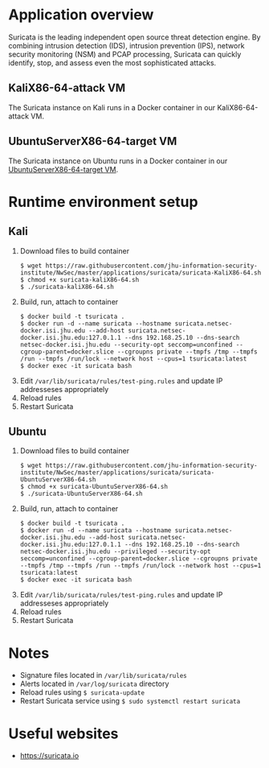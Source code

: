 # Application overview
Suricata is the leading independent open source threat detection engine. By combining intrusion detection (IDS), intrusion prevention (IPS), network security monitoring (NSM) and PCAP processing, Suricata can quickly identify, stop, and assess even the most sophisticated attacks.

## KaliX86-64-attack VM
The Suricata instance on Kali runs in a Docker container in our KaliX86-64-attack VM.  

## UbuntuServerX86-64-target VM
The Suricata instance on Ubuntu runs in a Docker container in our [UbuntuServerX86-64-target VM](https://github.com/jhu-information-security-institute/NwSec/blob/master/config/UbuntuServerX86-64/targetVm-README.md).

# Runtime environment setup
## Kali
1. Download files to build container
    ```
    $ wget https://raw.githubusercontent.com/jhu-information-security-institute/NwSec/master/applications/suricata/suricata-KaliX86-64.sh
    $ chmod +x suricata-kaliX86-64.sh
    $ ./suricata-kaliX86-64.sh
    ```
1. Build, run, attach to container
    ```
    $ docker build -t tsuricata .
    $ docker run -d --name suricata --hostname suricata.netsec-docker.isi.jhu.edu --add-host suricata.netsec-docker.isi.jhu.edu:127.0.1.1 --dns 192.168.25.10 --dns-search netsec-docker.isi.jhu.edu --security-opt seccomp=unconfined --cgroup-parent=docker.slice --cgroupns private --tmpfs /tmp --tmpfs /run --tmpfs /run/lock --network host --cpus=1 tsuricata:latest
    $ docker exec -it suricata bash 
    ```
1. Edit `/var/lib/suricata/rules/test-ping.rules` and update IP addresseses appropriately
1. Reload rules
1. Restart Suricata

## Ubuntu
1. Download files to build container
    ```
    $ wget https://raw.githubusercontent.com/jhu-information-security-institute/NwSec/master/applications/suricata/suricata-UbuntuServerX86-64.sh
    $ chmod +x suricata-UbuntuServerX86-64.sh
    $ ./suricata-UbuntuServerX86-64.sh
    ```
1. Build, run, attach to container
    ```
    $ docker build -t tsuricata .
    $ docker run -d --name suricata --hostname suricata.netsec-docker.isi.jhu.edu --add-host suricata.netsec-docker.isi.jhu.edu:127.0.1.1 --dns 192.168.25.10 --dns-search netsec-docker.isi.jhu.edu --privileged --security-opt seccomp=unconfined --cgroup-parent=docker.slice --cgroupns private --tmpfs /tmp --tmpfs /run --tmpfs /run/lock --network host --cpus=1 tsuricata:latest   
    $ docker exec -it suricata bash 
    ```
1. Edit `/var/lib/suricata/rules/test-ping.rules` and update IP addresseses appropriately
1. Reload rules
1. Restart Suricata

# Notes
* Signature files located in `/var/lib/suricata/rules`
* Alerts located in `/var/log/suricata` directory
* Reload rules using `$ suricata-update`
* Restart Suricata service using `$ sudo systemctl restart suricata`

# Useful websites
* https://suricata.io
